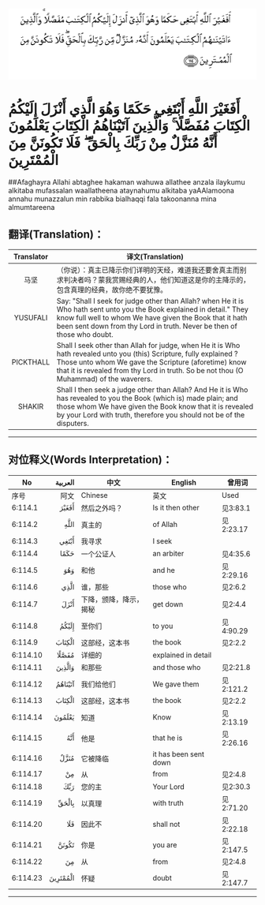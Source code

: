 ![006:114](images/006_114.gif)

# أَفَغَيْرَ اللَّهِ أَبْتَغِي حَكَمًا وَهُوَ الَّذِي أَنْزَلَ إِلَيْكُمُ الْكِتَابَ مُفَصَّلًا ۚ وَالَّذِينَ آتَيْنَاهُمُ الْكِتَابَ يَعْلَمُونَ أَنَّهُ مُنَزَّلٌ مِنْ رَبِّكَ بِالْحَقِّ ۖ فَلَا تَكُونَنَّ مِنَ الْمُمْتَرِينَ

##Afaghayra Allahi abtaghee hakaman wahuwa allathee anzala ilaykumu alkitaba mufassalan waallatheena ataynahumu alkitaba yaAAlamoona annahu munazzalun min rabbika bialhaqqi fala takoonanna mina almumtareena 

## 翻译(Translation)：

| Translator | 译文(Translation)                                            |
| :--------: | ------------------------------------------------------------ |
|    马坚    | （你说）：真主已降示你们详明的天经，难道我还要舍真主而别求判决者吗？蒙我赏赐经典的人，他们知道这是你的主降示的，包含真理的经典，故你绝不要犹豫。 |
|  YUSUFALI  | Say: "Shall I seek for judge other than Allah? when He it is Who hath sent unto you the Book explained in detail." They know full well to whom We have given the Book that it hath been sent down from thy Lord in truth. Never be then of those who doubt. |
| PICKTHALL  | Shall I seek other than Allah for judge, when He it is Who hath revealed unto you (this) Scripture, fully explained ? Those unto whom We gave the Scripture (aforetime) know that it is revealed from thy Lord in truth. So be not thou (O Muhammad) of the waverers. |
|   SHAKIR   | Shall I then seek a judge other than Allah? And He it is Who has revealed to you the Book (which is) made plain; and those whom We have given the Book know that it is revealed by your Lord with truth, therefore you should not be of the disputers. |

---

## 对位释义(Words Interpretation)：

| No   | العربية | 中文    | English | 曾用词 |
| ---- | ------: | ------- | ------- | ------ |
| 序号 |    阿文 | Chinese | 英文    | Used   |
| 6:114.1  | أَفَغَيْرَ    | 然后之外吗？           | Is it then other      | 见3:83.1  |
| 6:114.2  | اللَّهِ     | 真主的                 | of Allah              | 见2:23.17 |
| 6:114.3  | أَبْتَغِي    | 我寻求                 | I seek                |           |
| 6:114.4  | حَكَمًا     | 一个公证人             | an arbiter            | 见4:35.6  |
| 6:114.5  | وَهُوَ      | 和他                   | and he                | 见2:29.16 |
| 6:114.6  | الَّذِي     | 谁，那些               | those who             | 见2:6.2   |
| 6:114.7  | أَنْزَلَ     | 下降，颁降，降示，揭秘 | get down              | 见2:4.4   |
| 6:114.8  | إِلَيْكُمُ    | 至你们                 | to you                | 见4:90.29 |
| 6:114.9  | الْكِتَابَ   | 这部经，这本书         | the book              | 见2:2.2   |
| 6:114.10 | مُفَصَّلًا    | 详细的                 | explained in detail   |           |
| 6:114.11 | وَالَّذِينَ   | 和那些                 | and those who         | 见2:21.8  |
| 6:114.12 | آتَيْنَاهُمُ  | 我们给他们             | We gave them          | 见2:121.2 |
| 6:114.13 | الْكِتَابَ   | 这部经，这本书         | the book              | 见2:2.2   |
| 6:114.14 | يَعْلَمُونَ   | 知道                   | Know                  | 见2:13.19 |
| 6:114.15 | أَنَّهُ      | 他是                   | that he is            | 见2:26.16 |
| 6:114.16 | مُنَزَّلٌ     | 它被降临               | it has been sent down |           |
| 6:114.17 | مِنْ       | 从                     | from                  | 见2:4.8   |
| 6:114.18 | رَبِّكَ      | 您的主                 | Your Lord             | 见2:30.3  |
| 6:114.19 | بِالْحَقِّ    | 以真理                 | with truth            | 见2:71.20 |
| 6:114.20 | فَلَا      | 因此不                 | shall not             | 见2:22.18 |
| 6:114.21 | تَكُونَنَّ    | 你是                   | you are               | 见2:147.5 |
| 6:114.22 | مِنَ       | 从                     | from                  | 见2:4.8   |
| 6:114.23 | الْمُمْتَرِينَ | 怀疑                   | doubt                 | 见2:147.7 |

---
